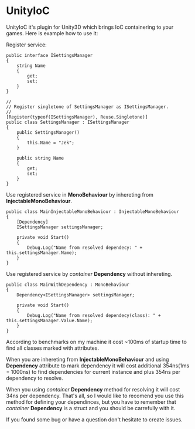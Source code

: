 # UnityIoC

UnityIoC it's plugin for Unity3D which brings IoC containering to your games.
Here is example how to use it:

Register service:
``` 
public interface ISettingsManager
{
    string Name
    {
        get;
        set;
    }
}

//
// Register singletone of SettingsManager as ISettingsManager.
//
[Register(typeof(ISettingsManager), Reuse.Singletone)]
public class SettingsManager : ISettingsManager
{
    public SettingsManager()
    {
        this.Name = "Jek";
    }

    public string Name
    {
        get;
        set;
    }
}
```

Use registered service in **MonoBehaviour** by inhereting from **InjectableMonoBehaviour**.
```
public class MainInjectableMonoBehaviour : InjectableMonoBehaviour
{
    [Dependency]
    ISettingsManager settingsManager;

    private void Start()
    {
        Debug.Log("Name from resolved dependecy: " + this.settingsManager.Name);
    }
}
```

Use registered service by *container* **Dependency** without inhereting.
```
public class MainWithDependency : MonoBehaviour
{
    Dependency<ISettingsManager> settingsManager;

    private void Start()
    {
        Debug.Log("Name from resolved dependecy(class): " + this.settingsManager.Value.Name);
    }
}
```

According to benchmarks on my machine it cost ~100ms of startup time to find all classes marked with attributes.

When you are inhereting from **InjectableMonoBehaviour** and using **Dependency** attribute to mark dependency it will cost additional 354ns(1ms = 1000ns) to find dependencies for current instance and plus 354ns per dependency to resolve.

When you using *container* **Dependency** method for resolving it will cost 34ns per dependency. That's all, so I would like to recomend you use this method for defining your dependinces, but you have to remember that *container* **Dependency** is a struct and you should be carrefully with it.

If you found some bug or have a question don't hesitate to create issues.
